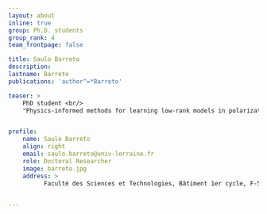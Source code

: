 ```yaml
---
layout: about
inline: true
group: Ph.D. students
group_rank: 4
team_frontpage: false

title: Saulo Barreto
description: 
lastname: Barreto
publications: 'author^=*Barreto'

teaser: >
    PhD student <br/>
    "Physics-informed methods for learning low-rank models in polarization imaging. Application to cancer cell detection in bio-imaging"


profile:
    name: Saulo Barreto
    align: right
    email: saulo.barreto@univ-lorraine.fr
    role: Doctoral Researcher
    image: barreto.jpg
    address: >
          Faculté des Sciences et Technologies, Bâtiment 1er cycle, F-54000 Nancy, Office 428

   
---
```

